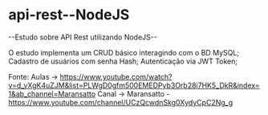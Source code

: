 # api-rest--NodeJS

--Estudo sobre API Rest utilizando NodeJS--

O estudo implementa um CRUD básico interagindo com o BD MySQL;
Cadastro de usuários com senha Hash;
Autenticação via JWT Token;

Fonte: Aulas -> https://www.youtube.com/watch?v=d_vXgK4uZJM&list=PLWgD0gfm500EMEDPyb3Orb28i7HK5_DkR&index=1&ab_channel=Maransatto
       Canal -> Maransatto - https://www.youtube.com/channel/UCzQcwdnSkg0XydyCpC2Ng_g